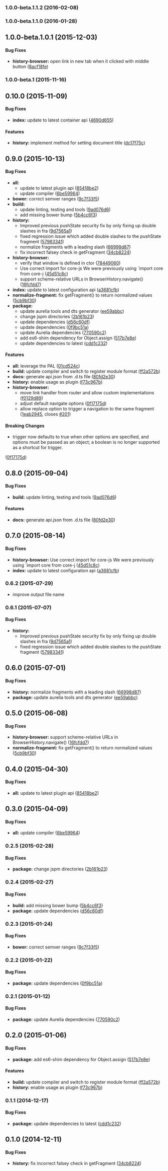 ### 1.0.0-beta.1.1.2 (2016-02-08)


### 1.0.0-beta.1.1.0 (2016-01-28)


## 1.0.0-beta.1.0.1 (2015-12-03)


#### Bug Fixes

* **history-browser:** open link in new tab when it clicked with middle button ([8acf18fe](http://github.com/aurelia/history-browser/commit/8acf18fe820bed72e6957ed2f7686d37430b178b))


### 1.0.0-beta.1 (2015-11-16)


## 0.10.0 (2015-11-09)


#### Bug Fixes

* **index:** update to latest container api ([4690d655](http://github.com/aurelia/history-browser/commit/4690d65522004040ce9118ffbaf646d6b8babd4f))


#### Features

* **history:** implement method for setting document title ([dc17f75c](http://github.com/aurelia/history-browser/commit/dc17f75cb68a6d83bf780495666beb88c9eaeaa3))


## 0.9.0 (2015-10-13)


#### Bug Fixes

* **all:**
  * update to latest plugin api ([85418be2](http://github.com/aurelia/history-browser/commit/85418be278701aa3dd9c4947c2ed92d7ce1a54ef))
  * update compiler ([6be59964](http://github.com/aurelia/history-browser/commit/6be5996499d6a4668bfe58ba316462d612b61766))
* **bower:** correct semver ranges ([9c7f33f5](http://github.com/aurelia/history-browser/commit/9c7f33f59c82075dcd505afbc8936e613685ab30))
* **build:**
  * update linting, testing and tools ([9ad076d6](http://github.com/aurelia/history-browser/commit/9ad076d6ded8b0ca607b742f69a00c76f3d3946e))
  * add missing bower bump ([5b4cc6f3](http://github.com/aurelia/history-browser/commit/5b4cc6f3ee303221f27efa2e4470c2f9acd9bb0e))
* **history:**
  * Improved previous pushState security fix by only fixing up double slashes in fra ([9d7565a1](http://github.com/aurelia/history-browser/commit/9d7565a16fe1765eff7d677c22321643c91b3890))
  * fixed regression issue which added double slashes to the pushState fragment ([57983341](http://github.com/aurelia/history-browser/commit/579833415f55372def76ccbf5fbbd1ebd939ae7b))
  * normalize fragments with a leading slash ([66998d87](http://github.com/aurelia/history-browser/commit/66998d873140c32fc2f78ce21b19356f96d8eba2))
  * fix incorrect falsey check in getFragment ([34cb8224](http://github.com/aurelia/history-browser/commit/34cb8224e24cb1761042668bb96d6c5d42e0c7cf))
* **history-browser:**
  * verify that window is defined in ctor ([78449060](http://github.com/aurelia/history-browser/commit/7844906099178c73faa65e4ee8db122cd7df3d4f))
  * Use correct import for core-js We were previously using `import core from core-j ([45d51c8c](http://github.com/aurelia/history-browser/commit/45d51c8cb525b410731300d1b70945b0f3ad4146))
  * support scheme-relative URLs in BrowserHistory.navigate() ([16fcfdd7](http://github.com/aurelia/history-browser/commit/16fcfdd71656e0ed72d98ca6bd4e2cb6a6654517))
* **index:** update to latest configuration api ([a3681cfb](http://github.com/aurelia/history-browser/commit/a3681cfb52f58b9a8dffa37911c1eed5b15f81cc))
* **normalize-fragment:** fix getFragment() to return normalized values ([5cb9bf30](http://github.com/aurelia/history-browser/commit/5cb9bf30689558d12a9ffb05088e2206fac4777f))
* **package:**
  * update aurelia tools and dts generator ([ee59abbc](http://github.com/aurelia/history-browser/commit/ee59abbc9465107644fef1ea6f3748c9f9e32859))
  * change jspm directories ([2b161b23](http://github.com/aurelia/history-browser/commit/2b161b23a0a1cac8b1a9e6eb5d69ee54fe148675))
  * update dependencies ([d56c60df](http://github.com/aurelia/history-browser/commit/d56c60dfa51cf129575cc0f31d9d78e06642029e))
  * update dependencies ([0f9bc51a](http://github.com/aurelia/history-browser/commit/0f9bc51aa77e2441b6ad6c2454bdb79601e35c14))
  * update Aurelia dependencies ([770590c2](http://github.com/aurelia/history-browser/commit/770590c23eb7c391e914bc40653f883de34cc8df))
  * add es6-shim dependency for Object.assign ([517b7e8e](http://github.com/aurelia/history-browser/commit/517b7e8ee94ba18ce662af21a7fdd594d9ed8adb))
  * update dependencies to latest ([cdd1c232](http://github.com/aurelia/history-browser/commit/cdd1c23295b821aa7f68b94f5d5d3a95a1b7e129))


#### Features

* **all:** leverage the PAL ([01cd524c](http://github.com/aurelia/history-browser/commit/01cd524c09016e18a46e41a572bbb0ff902bc502))
* **build:** update compiler and switch to register module format ([ff2a572b](http://github.com/aurelia/history-browser/commit/ff2a572b4858ce16eea17b66ded4912b89919d85))
* **docs:** generate api.json from .d.ts file ([80fd2e30](http://github.com/aurelia/history-browser/commit/80fd2e30a68c9bf4200be831887c49de766a6939))
* **history:** enable usage as plugin ([f73c967b](http://github.com/aurelia/history-browser/commit/f73c967b64d75da43d31ad8b7305c495ebdf08a8))
* **history-browser:**
  * move link handler from router and allow custom implementations ([f0129d89](http://github.com/aurelia/history-browser/commit/f0129d8959219cae16e729b15d4da52aac504bff))
  * adjust default navigate options ([0f17175d](http://github.com/aurelia/history-browser/commit/0f17175d0591559e102ea8ecabf51b0f61c8506e))
  * allow replace option to trigger a navigation to the same fragment ([1eab2945](http://github.com/aurelia/history-browser/commit/1eab2945bcdcc74eb366ea57acce160a8e0b4553), closes [#201](http://github.com/aurelia/history-browser/issues/201))


#### Breaking Changes

* trigger now defaults to true when other options are specified, and options must be passed as an object; a boolean is no longer supported as a shortcut for trigger.

 ([0f17175d](http://github.com/aurelia/history-browser/commit/0f17175d0591559e102ea8ecabf51b0f61c8506e))


## 0.8.0 (2015-09-04)


#### Bug Fixes

* **build:** update linting, testing and tools ([9ad076d6](http://github.com/aurelia/history-browser/commit/9ad076d6ded8b0ca607b742f69a00c76f3d3946e))


#### Features

* **docs:** generate api.json from .d.ts file ([80fd2e30](http://github.com/aurelia/history-browser/commit/80fd2e30a68c9bf4200be831887c49de766a6939))


## 0.7.0 (2015-08-14)


#### Bug Fixes

* **history-browser:** Use correct import for core-js We were previously using `import core from core-j ([45d51c8c](http://github.com/aurelia/history-browser/commit/45d51c8cb525b410731300d1b70945b0f3ad4146))
* **index:** update to latest configuration api ([a3681cfb](http://github.com/aurelia/history-browser/commit/a3681cfb52f58b9a8dffa37911c1eed5b15f81cc))


### 0.6.2 (2015-07-29)

* improve output file name

### 0.6.1 (2015-07-07)


#### Bug Fixes

* **history:**
  * Improved previous pushState security fix by only fixing up double slashes in fra ([9d7565a1](http://github.com/aurelia/history-browser/commit/9d7565a16fe1765eff7d677c22321643c91b3890))
  * fixed regression issue which added double slashes to the pushState fragment ([57983341](http://github.com/aurelia/history-browser/commit/579833415f55372def76ccbf5fbbd1ebd939ae7b))


## 0.6.0 (2015-07-01)


#### Bug Fixes

* **history:** normalize fragments with a leading slash ([66998d87](http://github.com/aurelia/history-browser/commit/66998d873140c32fc2f78ce21b19356f96d8eba2))
* **package:** update aurelia tools and dts generator ([ee59abbc](http://github.com/aurelia/history-browser/commit/ee59abbc9465107644fef1ea6f3748c9f9e32859))


## 0.5.0 (2015-06-08)


#### Bug Fixes

* **history-browser:** support scheme-relative URLs in BrowserHistory.navigate() ([16fcfdd7](http://github.com/aurelia/history-browser/commit/16fcfdd71656e0ed72d98ca6bd4e2cb6a6654517))
* **normalize-fragment:** fix getFragment() to return normalized values ([5cb9bf30](http://github.com/aurelia/history-browser/commit/5cb9bf30689558d12a9ffb05088e2206fac4777f))


## 0.4.0 (2015-04-30)


#### Bug Fixes

* **all:** update to latest plugin api ([85418be2](http://github.com/aurelia/history-browser/commit/85418be278701aa3dd9c4947c2ed92d7ce1a54ef))


## 0.3.0 (2015-04-09)


#### Bug Fixes

* **all:** update compiler ([6be59964](http://github.com/aurelia/history-browser/commit/6be5996499d6a4668bfe58ba316462d612b61766))


### 0.2.5 (2015-02-28)


#### Bug Fixes

* **package:** change jspm directories ([2b161b23](http://github.com/aurelia/history-browser/commit/2b161b23a0a1cac8b1a9e6eb5d69ee54fe148675))


### 0.2.4 (2015-02-27)


#### Bug Fixes

* **build:** add missing bower bump ([5b4cc6f3](http://github.com/aurelia/history-browser/commit/5b4cc6f3ee303221f27efa2e4470c2f9acd9bb0e))
* **package:** update dependencies ([d56c60df](http://github.com/aurelia/history-browser/commit/d56c60dfa51cf129575cc0f31d9d78e06642029e))


### 0.2.3 (2015-01-24)


#### Bug Fixes

* **bower:** correct semver ranges ([9c7f33f5](http://github.com/aurelia/history-browser/commit/9c7f33f59c82075dcd505afbc8936e613685ab30))


### 0.2.2 (2015-01-22)


#### Bug Fixes

* **package:** update dependencies ([0f9bc51a](http://github.com/aurelia/history-browser/commit/0f9bc51aa77e2441b6ad6c2454bdb79601e35c14))


### 0.2.1 (2015-01-12)


#### Bug Fixes

* **package:** update Aurelia dependencies ([770590c2](http://github.com/aurelia/history-browser/commit/770590c23eb7c391e914bc40653f883de34cc8df))


## 0.2.0 (2015-01-06)


#### Bug Fixes

* **package:** add es6-shim dependency for Object.assign ([517b7e8e](http://github.com/aurelia/history-browser/commit/517b7e8ee94ba18ce662af21a7fdd594d9ed8adb))


#### Features

* **build:** update compiler and switch to register module format ([ff2a572b](http://github.com/aurelia/history-browser/commit/ff2a572b4858ce16eea17b66ded4912b89919d85))
* **history:** enable usage as plugin ([f73c967b](http://github.com/aurelia/history-browser/commit/f73c967b64d75da43d31ad8b7305c495ebdf08a8))


### 0.1.1 (2014-12-17)


#### Bug Fixes

* **package:** update dependencies to latest ([cdd1c232](http://github.com/aurelia/history-browser/commit/cdd1c23295b821aa7f68b94f5d5d3a95a1b7e129))


## 0.1.0 (2014-12-11)


#### Bug Fixes

* **history:** fix incorrect falsey check in getFragment ([34cb8224](http://github.com/aurelia/history-browser/commit/34cb8224e24cb1761042668bb96d6c5d42e0c7cf))
